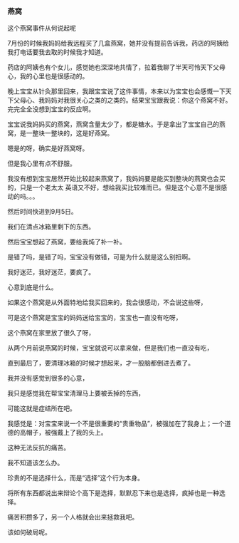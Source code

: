 
### 燕窝

这个燕窝事件从何说起呢

7月份的时候我妈妈给我远程买了几盒燕窝，她并没有提前告诉我，药店的阿姨给我打电话要我去取的时候我才知道。

药店的阿姨也有个女儿，感觉她也深深地共情了，拉着我聊了半天可怜天下父母心，我的心里也是很感动的。

晚上宝宝从针灸那里回来，我跟宝宝说了这件事情，本来以为宝宝也会感慨一下天下父母心、我妈妈对我很关心之类的之类的。结果宝宝跟我说：你这个燕窝不好。完完全全没想到宝宝的反应啊。

宝宝说我妈妈买的燕窝，燕窝含量太少了，都是糖水。于是拿出了宝宝自己的燕窝，是一整块一整块的，这是好燕窝。

嗯是的呀，确实是好燕窝呀。

但是我心里有点不舒服。

我没有想到宝宝居然开始比较起来燕窝了，我妈妈要是能买到整块的燕窝也会买的，只是一个老太太 英语又不好，想给我买比较难而已。但是这个心意不是很感动的吗。。。

然后时间快进到9月5日。

我们在清点冰箱里剩下的东西。

然后宝宝想起了燕窝，要给我炖了补一补。

是错了吗，是错了吗，宝宝没有做错，可是为什么就是这么别扭啊。

我好迷茫，我好迷茫，要疯了。


心意到底是什么。

如果这个燕窝是从外面特地给我买回来的，我会很感动，不会说这些呀，

可是这个燕窝是宝宝的妈妈送给宝宝的，宝宝也一直没有吃呀，

这个燕窝在家里放了很久了呀，

从两个月前说燕窝的时候，宝宝就说可以拿来做，但是我们也一直没有吃，

直到最后了，要清理冰箱的时候才想起来，才一股脑都倒进去煮了。

我并没有感觉到很多的心意，

我只是感觉我在帮宝宝清理马上要被丢掉的东西，

可能这就是症结所在吧。

我感觉是：对宝宝来说一个不是很重要的“贵重物品”，被强加在了我身上；一个道德的高帽子，被强戴上了我的头上。

这种无法反抗的痛苦。

我不知道该怎么办。 

珍贵的不是选择什么，而是“选择”这个行为本身。

将所有东西都说出来辩论个高下是选择，默默忍下来也是选择，疯掉也是一种选择。

痛苦积攒多了，另一个人格就会出来拯救我吧。

该如何破局呢。
